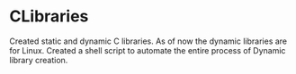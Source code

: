 # CLibraries
Created static and dynamic C libraries. As of now the dynamic libraries are for Linux. Created a shell script to automate the entire process of Dynamic library creation.
